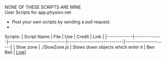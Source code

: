 NONE OF THESE SCRIPTS ARE MINE  
User Scripts for app.physion.net
- Post your own scripts by sending a pull request.
-  

Scripts:
| Script Name | File         | Use                         | Credit                       | Link              |
|-------------|--------------|-----------------------------|----------------------------|---------------------|
| Slow zone   | ./SlowZone.js  | Slows down objects which enter it | Ben Bell | [Link](https://app.physion.net/scenes/slowzone-script)|
